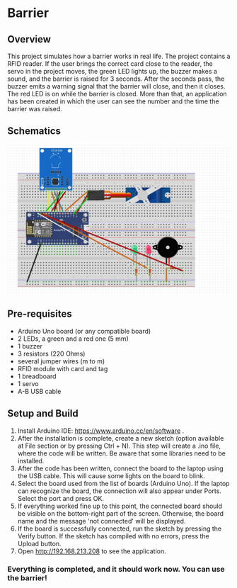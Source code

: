 
# Barrier

## Overview
This project simulates how a barrier works in real life. The project contains a RFID reader. If the user brings the correct card close to the reader, the servo in the project moves, the green LED lights up, the buzzer makes a sound, and the barrier is raised for 3 seconds. After the seconds pass, the buzzer emits a warning signal that the barrier will close, and then it closes. The red LED is on while the barrier is closed. More than that, an application has been created in which the user can see the number and the time the barrier was raised.

## Schematics
![alt text](barrier_schematics.jpeg)

## Pre-requisites
* Arduino Uno board (or any compatible board)
* 2 LEDs, a green and a red one (5 mm)
* 1 buzzer
* 3 resistors (220 Ohms)
* several jumper wires (m to m)
* RFID module with card and tag
* 1 breadboard
* 1 servo
* A-B USB cable

## Setup and Build

1. Install Arduino IDE: https://www.arduino.cc/en/software . 
2. After the installation is complete, create a new sketch (option available at File section or by pressing Ctrl + N). This step will create a .ino file, where the code will be written. Be aware that some libraries need to be installed. 
3. After the code has been written, connect the board to the laptop using the USB cable. This will cause some lights on the board to blink.
4. Select the board used from the list of boards (Arduino Uno). If the laptop can recognize the board, the connection will also appear under Ports. Select the port and press OK.
5. If everything worked fine up to this point, the connected board should be visible on the bottom-right part of the screen. Otherwise, the board name and the message 'not connected' will be displayed.
6. If the board is successfully connected, run the sketch by pressing the Verify button. If the sketch has compiled with no errors, press the Upload button.
7. Open http://192.168.213.208 to see the application.
### Everything is completed, and it should work now. You can use the barrier!
